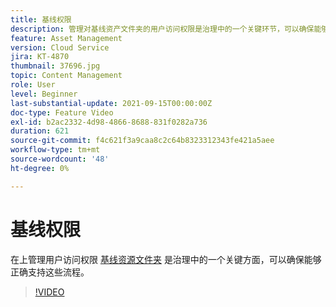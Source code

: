 ```yaml
---
title: 基线权限
description: 管理对基线资产文件夹的用户访问权限是治理中的一个关键环节，可以确保能够正确支持这些流程。
feature: Asset Management
version: Cloud Service
jira: KT-4870
thumbnail: 37696.jpg
topic: Content Management
role: User
level: Beginner
last-substantial-update: 2021-09-15T00:00:00Z
doc-type: Feature Video
exl-id: b2ac2332-4d98-4866-8688-831f0282a736
duration: 621
source-git-commit: f4c621f3a9caa8c2c64b8323312343fe421a5aee
workflow-type: tm+mt
source-wordcount: '48'
ht-degree: 0%

---
```


# 基线权限

在上管理用户访问权限 [基线资源文件夹](./baseline-folders.md) 是治理中的一个关键方面，可以确保能够正确支持这些流程。

>[!VIDEO](https://video.tv.adobe.com/v/37696?quality=12&learn=on)
